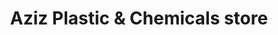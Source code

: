 ---
title: "Aziz Plastic & Chemicals store"
url: /karachi/aziz-plastic-and-chemicals-store/
shop: general
---